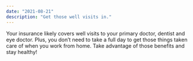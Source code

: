 ```yaml
---
date: "2021-08-21"
description: "Get those well visits in."
---
```


Your insurance likely covers well visits to your primary doctor, dentist and eye doctor. Plus, you don’t need to take a full day to get those things taken care of when you work from home. Take advantage of those benefits and stay healthy!